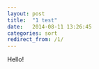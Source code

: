 ```yaml
---
layout: post
title:  "1 test"
date:   2014-08-11 13:26:45
categories: sort
redirect_from: /1/
---
```


Hello!
